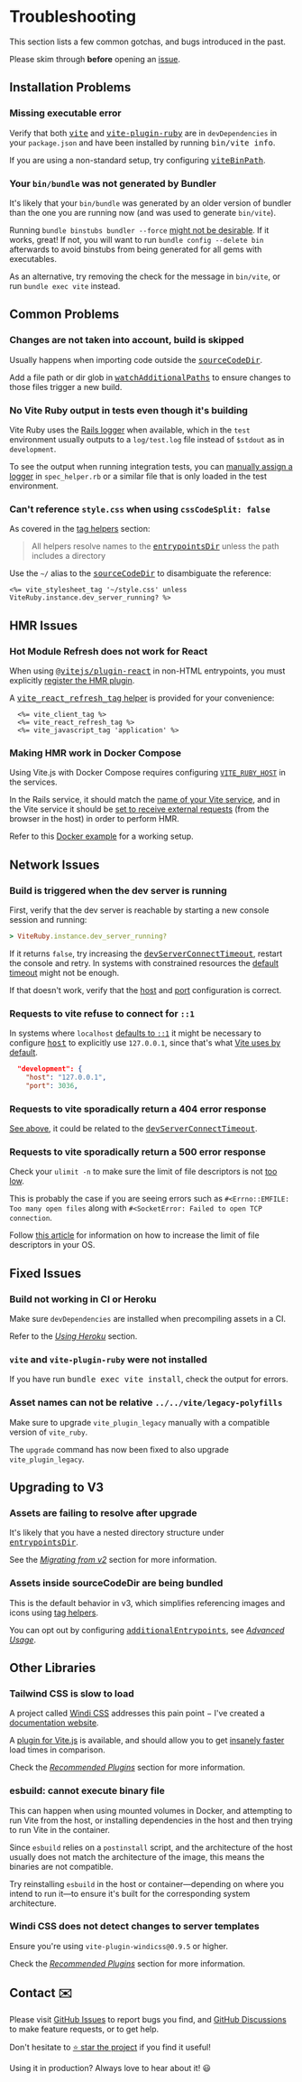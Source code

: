[project]: https://github.com/ElMassimo/vite_ruby
[GitHub Issues]: https://github.com/ElMassimo/vite_ruby/issues?q=is%3Aissue+is%3Aopen+sort%3Aupdated-desc
[GitHub Discussions]: https://github.com/ElMassimo/vite_ruby/discussions
[sourceCodeDir]: /config/#sourcecodedir
[watchAdditionalPaths]: /config/#watchadditionalpaths
[entrypointsDir]: /config/#entrypointsDir
[devServerConnectTimeout]: /config/#devserverconnecttimeout
[host]: /config/#host
[port]: /config/#port
[vite]: https://vitejs.dev/
[vite-plugin-ruby]: https://github.com/ElMassimo/vite_ruby/tree/main/vite-plugin-ruby
[viteBinPath]: /config/#vitebinpath
[docker example]: https://github.com/ElMassimo/vite_rails_docker_example
[Using Heroku]: /guide/deployment#using-heroku
[example app]: https://github.com/ElMassimo/vite_ruby/tree/main/examples/rails/vite.config.ts
[windi]: /guide/plugins.html#windi-css
[@vitejs/plugin-react]: https://www.npmjs.com/package/@vitejs/plugin-react
[tag helpers]: /guide/development.html#tag-helpers-🏷
[ulimit]: https://wilsonmar.github.io/maximum-limits/
[additionalEntrypoints]: /config/#additionalentrypoints
[advanced usage]: /guide/advanced

# Troubleshooting

This section lists a few common gotchas, and bugs introduced in the past.

Please skim through __before__ opening an [issue][GitHub Issues].

## Installation Problems

### Missing executable error

Verify that both <kbd>[vite]</kbd> and <kbd>[vite-plugin-ruby]</kbd> are in `devDependencies` in your `package.json` and have been installed by running <kbd>bin/vite info</kbd>.

If you are using a non-standard setup, try configuring <kbd>[viteBinPath]</kbd>.

### Your `bin/bundle` was not generated by Bundler

It's likely that your `bin/bundle` was generated by an older version of bundler
than the one you are running now (and was used to generate `bin/vite`).

Running `bundle binstubs bundler --force` [might not be desirable](https://github.com/ElMassimo/vite_ruby/discussions/75). If it works, great! If not, you will want
to run `bundle config --delete bin` afterwards to avoid binstubs from being
generated for all gems with executables.

As an alternative, try removing the check for the message in `bin/vite`, or run
`bundle exec vite` instead.

## Common Problems

### Changes are not taken into account, build is skipped

Usually happens when importing code outside the <kbd>[sourceCodeDir]</kbd>.

Add a file path or dir glob in <kbd>[watchAdditionalPaths]</kbd> to ensure changes to those files trigger a new build.

### No Vite Ruby output in tests even though it's building

Vite Ruby uses the [Rails logger](https://github.com/ElMassimo/vite_ruby/blob/main/vite_rails/lib/vite_rails/engine.rb#L20-L24) when available, which in the `test`
environment usually outputs to a `log/test.log` file instead of `$stdout` as in `development`.

To see the output when running integration tests, you can [manually assign a logger](https://github.com/ElMassimo/vite_ruby/blob/main/examples/rails/spec/spec_helper.rb#L11) in `spec_helper.rb` or a similar file that is only loaded in the test environment.

### Can't reference `style.css` when using `cssCodeSplit: false`

As covered in the [tag helpers] section:

> All helpers resolve names to the <kbd>[entrypointsDir]</kbd> unless the path includes a directory

Use the `~/` alias to the <kbd>[sourceCodeDir]</kbd> to disambiguate the reference:

```erb
<%= vite_stylesheet_tag '~/style.css' unless ViteRuby.instance.dev_server_running? %>
```

## HMR Issues

### Hot Module Refresh does not work for React

When using <kbd>[@vitejs/plugin-react]</kbd> in non-HTML entrypoints,
you must explicitly [register the HMR plugin](https://github.com/vitejs/vite/issues/1984#issuecomment-778289660).

A [<kbd>vite_react_refresh_tag</kbd> helper][tag helpers] is provided for your convenience:

```erb
  <%= vite_client_tag %>
  <%= vite_react_refresh_tag %>
  <%= vite_javascript_tag 'application' %>
```

### Making HMR work in Docker Compose

Using Vite.js with Docker Compose requires configuring [`VITE_RUBY_HOST`][host] in the services.

In the Rails service, it should match the [name of your Vite service](https://github.com/ElMassimo/vite_rails_docker_example/blob/main/docker-compose.yml#L13), and in the Vite service it should be [set to receive external requests](https://github.com/ElMassimo/vite_rails_docker_example/blob/main/docker-compose.yml#L27) (from the browser in the host) in order to perform HMR.

Refer to this [Docker example] for a working setup.

## Network Issues

### Build is triggered when the dev server is running

First, verify that the dev server is reachable by starting a new console session and running:

```ruby
> ViteRuby.instance.dev_server_running?
```

If it returns `false`, try increasing the <kbd>[devServerConnectTimeout]</kbd>, restart the console and retry.
In systems with constrained resources the [default timeout][devServerConnectTimeout] might not be enough.

If that doesn't work, verify that the [host] and [port] configuration is correct.

### Requests to vite refuse to connect for `::1`

In systems where `localhost` [defaults to `::1`](https://github.com/ElMassimo/vite_ruby/discussions/89?converting=1#discussioncomment-843021) it might be necessary to configure <kbd>[host]</kbd> to explicitly use `127.0.0.1`, since that's what [Vite uses by default](https://github.com/vitejs/vite/pull/2977/files#diff-35ba301b85014a4bfaa9cad2d8e7eafa41c4e8c2ddd5c193182241d9a1542082R45-R47).

```json
  "development": {
    "host": "127.0.0.1",
    "port": 3036,
```

### Requests to vite sporadically return a 404 error response

[See above](/guide/troubleshooting.html#build-is-triggered-when-the-dev-server-is-running), it could be related to the <kbd>[devServerConnectTimeout]</kbd>.

### Requests to vite sporadically return a 500 error response

Check your `ulimit -n` to make sure the limit of file descriptors is not [too low][ulimit].

This is probably the case if you are seeing errors such as `#<Errno::EMFILE: Too many open files` along with `#<SocketError: Failed to open TCP connection`.

Follow [this article][ulimit] for information on how to increase the limit of file descriptors in your OS.

## Fixed Issues

### Build not working in CI or Heroku

Make sure `devDependencies` are installed when precompiling assets in a CI.

Refer to the _[Using Heroku]_ section.

### `vite` and `vite-plugin-ruby` were not installed

If you have run <kbd>bundle exec vite install</kbd>, check the output for errors.

### Asset names can not be relative `../../vite/legacy-polyfills`

Make sure to upgrade `vite_plugin_legacy` manually with a compatible version of
`vite_ruby`.

The `upgrade` command has now been fixed to also upgrade `vite_plugin_legacy`.

## Upgrading to V3

### Assets are failing to resolve after upgrade

It's likely that you have a nested directory structure under <kbd>[entrypointsDir]</kbd>.

See the _[Migrating from v2](/guide/migrating-from-v2.html#nested-entrypoints-paths-must-be-explicit)_ section for more information.

### Assets inside sourceCodeDir are being bundled

This is the default behavior in v3, which simplifies referencing images and icons
using [tag helpers].

You can opt out by configuring <kbd>[additionalEntrypoints]</kbd>, see _[Advanced Usage]_.

## Other Libraries

### Tailwind CSS is slow to load

A project called [Windi CSS](https://github.com/windicss/windicss) addresses this pain point − I've created a [documentation website](http://windicss.netlify.app/).

A [plugin for Vite.js](https://github.com/windicss/vite-plugin-windicss) is available, and should allow you to get [insanely faster](https://twitter.com/antfu7/status/1361398324587163648) load times in comparison.

Check the [_Recommended Plugins_][windi] section for more information.

### esbuild: cannot execute binary file

This can happen when using mounted volumes in Docker, and attempting to run Vite from the host, or installing dependencies in the host and then trying to run Vite in the container.

Since `esbuild` relies on a `postinstall` script, and the architecture of the host usually does not match the architecture of the image, this means the binaries are not compatible.

Try reinstalling `esbuild` in the host or container—depending on where you intend to run it—to ensure it's built for the corresponding system architecture.

### Windi CSS does not detect changes to server templates

Ensure you're using `vite-plugin-windicss@0.9.5` or higher.

Check the [_Recommended Plugins_][windi] section for more information.

## Contact ✉️

Please visit [GitHub Issues] to report bugs you find, and [GitHub Discussions] to make feature requests, or to get help.

Don't hesitate to [⭐️ star the project][project] if you find it useful!

Using it in production? Always love to hear about it! 😃

